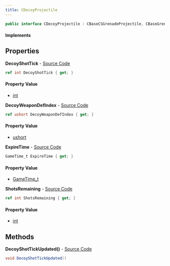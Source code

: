 ```yaml
---
title: CDecoyProjectile
---
```


```csharp
public interface CDecoyProjectile : CBaseCSGrenadeProjectile, CBaseGrenade, CBaseFlex, CBaseAnimGraph, CBaseModelEntity, CBaseEntity, CEntityInstance, ISchemaClass<CEntityInstance>, ISchemaClass<CBaseEntity>, ISchemaClass<CBaseModelEntity>, ISchemaClass<CBaseAnimGraph>, ISchemaClass<CBaseFlex>, ISchemaClass<CBaseGrenade>, ISchemaClass<CBaseCSGrenadeProjectile>, ISchemaClass<CDecoyProjectile>, ISchemaField, ISchemaClass, INativeHandle
```

#### Implements

## Properties

**DecoyShotTick** - [Source Code](https://github.com/swiftly-solution/swiftlys2/blob/main/managed/src/SwiftlyS2.Generated/Schemas/Interfaces/CDecoyProjectile.cs#L16)

```csharp
ref int DecoyShotTick { get; }
```

#### Property Value

- [int](https://learn.microsoft.com/dotnet/api/system.int32)

**DecoyWeaponDefIndex** - [Source Code](https://github.com/swiftly-solution/swiftlys2/blob/main/managed/src/SwiftlyS2.Generated/Schemas/Interfaces/CDecoyProjectile.cs#L22)

```csharp
ref ushort DecoyWeaponDefIndex { get; }
```

#### Property Value

- [ushort](https://learn.microsoft.com/dotnet/api/system.uint16)

**ExpireTime** - [Source Code](https://github.com/swiftly-solution/swiftlys2/blob/main/managed/src/SwiftlyS2.Generated/Schemas/Interfaces/CDecoyProjectile.cs#L20)

```csharp
GameTime_t ExpireTime { get; }
```

#### Property Value

- [GameTime_t](/docs/api/shared/schemadefinitions/gametime_t)

**ShotsRemaining** - [Source Code](https://github.com/swiftly-solution/swiftlys2/blob/main/managed/src/SwiftlyS2.Generated/Schemas/Interfaces/CDecoyProjectile.cs#L18)

```csharp
ref int ShotsRemaining { get; }
```

#### Property Value

- [int](https://learn.microsoft.com/dotnet/api/system.int32)

## Methods

**DecoyShotTickUpdated()** - [Source Code](https://github.com/swiftly-solution/swiftlys2/blob/main/managed/src/SwiftlyS2.Generated/Schemas/Interfaces/CDecoyProjectile.cs#L24)

```csharp
void DecoyShotTickUpdated()
```

